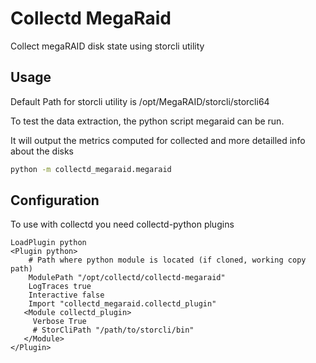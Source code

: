 # Collectd MegaRaid

Collect megaRAID disk state using storcli utility

## Usage

Default Path for storcli utility is /opt/MegaRAID/storcli/storcli64

To test the data extraction, the python script megaraid can be run.

It will output the metrics computed for collected and more detailled info about the disks

```bash
python -m collectd_megaraid.megaraid
```

## Configuration

To use with collectd you need collectd-python plugins

```
LoadPlugin python
<Plugin python>
    # Path where python module is located (if cloned, working copy path)
    ModulePath "/opt/collectd/collectd-megaraid"
    LogTraces true
    Interactive false
    Import "collectd_megaraid.collectd_plugin"
   <Module collectd_plugin>
     Verbose True
     # StorCliPath "/path/to/storcli/bin"
   </Module>
</Plugin>
```